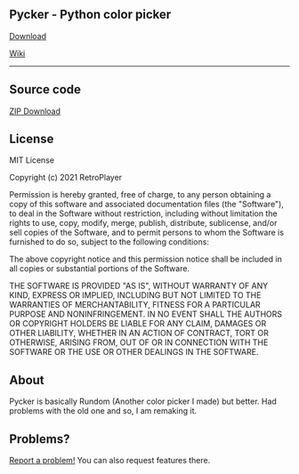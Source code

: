 ## Pycker - Python color picker


[Download](https://github.com/RetroPlayerYT/Pycker/releases)

[Wiki](https://github.com/RetroPlayerYT/Pycker/wiki)

---

## Source code

[ZIP Download](https://github.com/RetroPlayerYT/Pycker/archive/main.zip)

## License

MIT License

Copyright (c) 2021 RetroPlayer

Permission is hereby granted, free of charge, to any person obtaining a copy
of this software and associated documentation files (the "Software"), to deal
in the Software without restriction, including without limitation the rights
to use, copy, modify, merge, publish, distribute, sublicense, and/or sell
copies of the Software, and to permit persons to whom the Software is
furnished to do so, subject to the following conditions:

The above copyright notice and this permission notice shall be included in all
copies or substantial portions of the Software.

THE SOFTWARE IS PROVIDED "AS IS", WITHOUT WARRANTY OF ANY KIND, EXPRESS OR
IMPLIED, INCLUDING BUT NOT LIMITED TO THE WARRANTIES OF MERCHANTABILITY,
FITNESS FOR A PARTICULAR PURPOSE AND NONINFRINGEMENT. IN NO EVENT SHALL THE
AUTHORS OR COPYRIGHT HOLDERS BE LIABLE FOR ANY CLAIM, DAMAGES OR OTHER
LIABILITY, WHETHER IN AN ACTION OF CONTRACT, TORT OR OTHERWISE, ARISING FROM,
OUT OF OR IN CONNECTION WITH THE SOFTWARE OR THE USE OR OTHER DEALINGS IN THE
SOFTWARE.

## About

Pycker is basically Rundom (Another color picker I made) but better. Had problems with the old one and so, I am remaking it.

## Problems?

[Report a problem!](https://github.com/RetroPlayerYT/Pycker/issues) You can also request features there.
